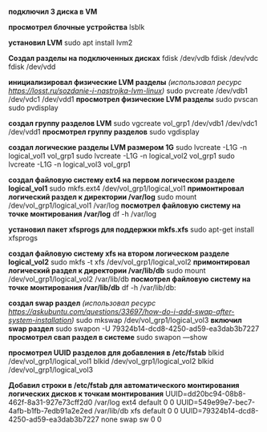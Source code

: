 
**подключил 3 диска в VM**

**просмотрел блочные устройства**
    lsblk 

**установил LVM**
    sudo apt install lvm2

**Создал разделы на подключенных дисках** 
    fdisk /dev/vdb
    fdisk /dev/vdc
    fdisk /dev/vdd


**инициализировал физические LVM разделы** 
*(использовал ресурс https://losst.ru/sozdanie-i-nastrojka-lvm-linux)*
    sudo pvcreate /dev/vdb1 /dev/vdc1 /dev/vdd1
**просмотрел физические LVM разделы**
    sudo pvscan
    sudo pvdisplay


**создал группу разделов LVM**
    sudo vgcreate vol_grp1 /dev/vdb1 /dev/vdc1 /dev/vdd1
**просмотрел группу разделов**
    sudo vgdisplay


**создал логические разделы LVM размером 1G**
    sudo lvcreate -L1G -n logical_vol1 vol_grp1
    sudo lvcreate -L1G -n logical_vol2 vol_grp1
    sudo lvcreate -L1G -n logical_vol3 vol_grp1

**создал файловую систему ext4 на первом логическом разделе logical_vol1**
    sudo mkfs.ext4 /dev/vol_grp1/logical_vol1
**примонтировал логический раздел к директории /var/log**
    sudo mount /dev/vol_grp1/logical_vol1 /var/log
**посмотрел файловую систему на точке монтирования /var/log**
    df -h /var/log


**установил пакет xfsprogs для поддержки mkfs.xfs**
    sudo apt-get install xfsprogs

**создал файловую систему xfs на втором логическом разделе logical_vol2**
    sudo mkfs -t xfs /dev/vol_grp1/logical_vol2
**примонтировал логический раздел к директории /var/lib/db**
    sudo mount /dev/vol_grp1/logical_vol2 /var/lib/db
**посмотрел файловую систему на точке монтирования /var/lib/db**
    df -h /var/lib/db:


**создал swap раздел**
*(использовал ресурс https://askubuntu.com/questions/33697/how-do-i-add-swap-after-system-installation)*
    sudo mkswap /dev/vol_grp1/logical_vol3
**включил swap раздел**
    sudo swapon -U 79324b14-dcd8-4250-ad59-ea3dab3b7227
**просмотрел свап раздел в системе**
    sudo swapon —show

**просмотрел UUID разделов для добавления в /etc/fstab**
    blkid /dev/vol_grp1/logical_vol1
    blkid /dev/vol_grp1/logical_vol2
    blkid /dev/vol_grp1/logical_vol3

**Добавил строки в /etc/fstab для автоматического монтирования логических дисков к точкам монтирования**
    UUID=dd20bc94-08b8-462f-8a31-927e73cff2d0 /var/log ext4 default 0 0
    UUID=549e99e7-bec7-4afb-b1fb-7edb91a2e2ed /var/lib/db xfs default 0 0
    UUID=79324b14-dcd8-4250-ad59-ea3dab3b7227 none swap sw 0 0